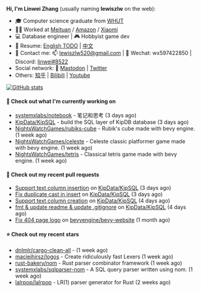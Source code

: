 **Hi, I'm Linwei Zhang** (usually naming **lewiszlw** on the web):
- 🎓 Computer science graduate from [WHUT](https://en.wikipedia.org/wiki/Wuhan_University_of_Technology)
- 👨‍💻 Worked at [Meituan](https://about.meituan.com/home) / [Amazon](https://www.amazon.com/) / [Xiaomi](https://www.mi.com/)
- 💻 Database engineer | 🎮 Hobbyist game dev
- 📄 Resume: [English TODO](https://github.com/lewiszlw/lewiszlw/blob/main/Resume_EN.md) | [中文](https://github.com/lewiszlw/lewiszlw/blob/main/Resume_CN.md)
- 📱 Contact me: 📫 [lewiszlw520@gmail.com](mailto:lewiszlw520@gmail.com) | 💬 Wechat: wx597422850 | Discord: [linwei#8522](http://discordapp.com/users/891664307035713576)
- Social network: 🦣 [Mastodon](https://mastodon.world/@lewiszlw) | [Twitter](https://twitter.com/lewiszlw)
- Others: [知乎](https://www.zhihu.com/people/tian-qian-zhu-wu-ya) | [Bilibili](https://space.bilibili.com/43876861) | [Youtube](https://www.youtube.com/channel/UCnvri1tqAjxsp9nGQ63zUNw)

[![GitHub stats](https://github-readme-stats.vercel.app/api?username=lewiszlw&count_private=true&show_icons=true&theme=solarized-dark&include_all_commits=true)](https://github.com/anuraghazra/github-readme-stats)

#### 👷 Check out what I'm currently working on

- [systemxlabs/notebook](https://github.com/systemxlabs/notebook) - 笔记和思考 (3 days ago)
- [KipData/KipSQL](https://github.com/KipData/KipSQL) - build the SQL layer of KipDB database (3 days ago)
- [NightsWatchGames/rubiks-cube](https://github.com/NightsWatchGames/rubiks-cube) - Rubik&#39;s cube made with bevy engine. (1 week ago)
- [NightsWatchGames/celeste](https://github.com/NightsWatchGames/celeste) - Celeste classic platformer game made with bevy engine. (1 week ago)
- [NightsWatchGames/tetris](https://github.com/NightsWatchGames/tetris) - Classical tetris game made with bevy engine. (1 week ago)

#### 🔨 Check out my recent pull requests

- [Support text column insertion](https://github.com/KipData/KipSQL/pull/81) on [KipData/KipSQL](https://github.com/KipData/KipSQL) (3 days ago)
- [Fix duplicate cast in insert](https://github.com/KipData/KipSQL/pull/78) on [KipData/KipSQL](https://github.com/KipData/KipSQL) (3 days ago)
- [Support text column creation](https://github.com/KipData/KipSQL/pull/77) on [KipData/KipSQL](https://github.com/KipData/KipSQL) (4 days ago)
- [fmt &amp; update readme &amp; update .gitignore](https://github.com/KipData/KipSQL/pull/76) on [KipData/KipSQL](https://github.com/KipData/KipSQL) (4 days ago)
- [Fix 404 page logo](https://github.com/bevyengine/bevy-website/pull/739) on [bevyengine/bevy-website](https://github.com/bevyengine/bevy-website) (1 month ago)

#### ⭐ Check out my recent stars

- [dnlmlr/cargo-clean-all](https://github.com/dnlmlr/cargo-clean-all) -  (1 week ago)
- [maciejhirsz/logos](https://github.com/maciejhirsz/logos) - Create ridiculously fast Lexers (1 week ago)
- [rust-bakery/nom](https://github.com/rust-bakery/nom) - Rust parser combinator framework (1 week ago)
- [systemxlabs/sqlparser-nom](https://github.com/systemxlabs/sqlparser-nom) - A SQL query parser written using nom. (1 week ago)
- [lalrpop/lalrpop](https://github.com/lalrpop/lalrpop) - LR(1) parser generator for Rust (2 weeks ago)
